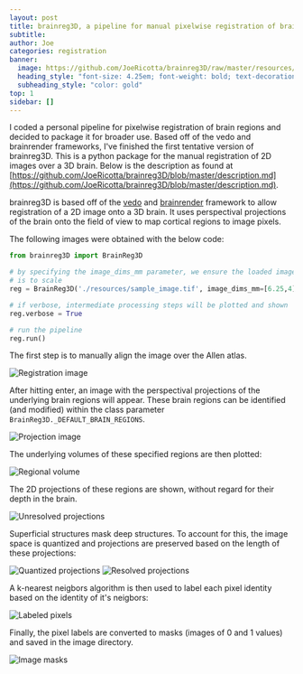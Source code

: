 ```yaml
---
layout: post
title: brainreg3D, a pipeline for manual pixelwise registration of brain regions
subtitle: 
author: Joe
categories: registration
banner:
  image: https://github.com/JoeRicotta/brainreg3D/raw/master/resources/_images/proj_image.png
  heading_style: "font-size: 4.25em; font-weight: bold; text-decoration: underline"
  subheading_style: "color: gold"
top: 1
sidebar: []
---
```


I coded a personal pipeline for pixelwise registration of brain regions and decided to package it for broader use. Based off of the vedo and brainrender frameworks, I've finished the first tentative version of brainreg3D. This is a python package for the manual registration of 2D images over a 3D brain. Below is the description as found at [https://github.com/JoeRicotta/brainreg3D/blob/master/description.md](https://github.com/JoeRicotta/brainreg3D/blob/master/description.md).

brainreg3D is based off of the [vedo](https://vedo.embl.es) and [brainrender](https://brainglobe.info/documentation/brainrender/index.html) framework to allow registration of a 2D image onto a 3D brain. It uses perspectival projections of the brain onto the field of view to map cortical regions to image pixels.

The following images were obtained with the below code:
```python
from brainreg3D import BrainReg3D

# by specifying the image_dims_mm parameter, we ensure the loaded image
# is to scale
reg = BrainReg3D('./resources/sample_image.tif', image_dims_mm=[6.25,4])

# if verbose, intermediate processing steps will be plotted and shown
reg.verbose = True

# run the pipeline
reg.run()
```

The first step is to manually align the image over the Allen atlas.

![Registration image](https://github.com/JoeRicotta/brainreg3D/raw/master/resources/_images/reg_image.png)

After hitting enter, an image with the perspectival projections of the underlying brain regions will appear. These brain regions can be identified (and modified) within the class parameter `BrainReg3D._DEFAULT_BRAIN_REGIONS`.

![Projection image](https://github.com/JoeRicotta/brainreg3D/raw/master/resources/_images/proj_image.png)

The underlying volumes of these specified regions are then plotted:

![Regional volume](https://github.com/JoeRicotta/brainreg3D/raw/master/resources/_images/projected_volume.png)

The 2D projections of these regions are shown, without regard for their depth in the brain.

![Unresolved projections](https://github.com/JoeRicotta/brainreg3D/raw/master/resources/_images/perspectival_projections.png)

Superficial structures mask deep structures. To account for this, the image space is quantized and projections are preserved based on the length of these projections:

![Quantized projections](https://github.com/JoeRicotta/brainreg3D/raw/master/resources/_images/quantized_projections.png)
![Resolved projections](https://github.com/JoeRicotta/brainreg3D/raw/master/resources/_images/depth_resolved.png)

A k-nearest neigbors algorithm is then used to label each pixel identity based on the identity of it's neigbors:

![Labeled pixels](https://github.com/JoeRicotta/brainreg3D/raw/master/resources/_images/pixel_labels.png)

Finally, the pixel labels are converted to masks (images of 0 and 1 values) and saved in the image directory.

![Image masks](https://github.com/JoeRicotta/brainreg3D/raw/master/resources/_images/pixel_masks.png)